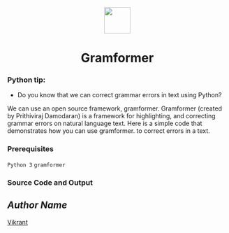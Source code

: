 <div align="center">
  <img height="60" src="https://user-images.githubusercontent.com/85709371/156916372-d8c1bbdd-5fe9-40d1-a250-5a1d4d454832.png">
</div>

<h1 align="center">Gramformer</h1>

### Python tip:
- Do you know that we can correct grammar errors in text using Python?

We can use an open source framework, gramformer. Gramformer (created by Prithiviraj Damodaran) is a framework for highlighting, and correcting grammar errors on natural language text.
Here is a simple code that demonstrates how you can use gramformer. to correct errors in a text.

### Prerequisites
`Python 3`
`gramformer`

### Source Code and Output


## *Author Name*
[Vikrant](https://github.com/vikrant-v28)
